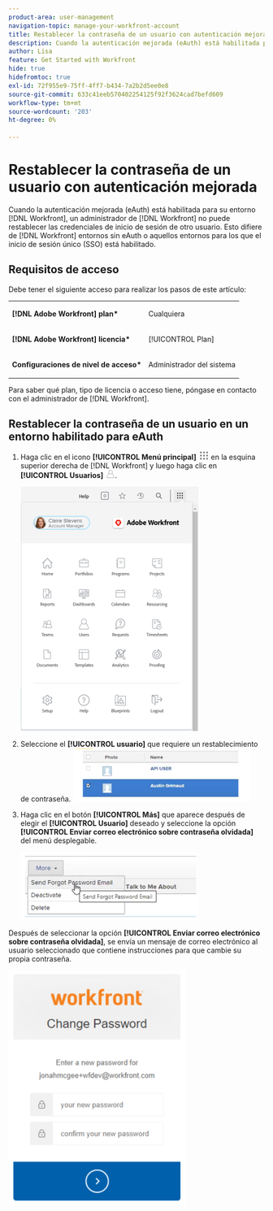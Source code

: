 ```yaml
---
product-area: user-management
navigation-topic: manage-your-workfront-account
title: Restablecer la contraseña de un usuario con autenticación mejorada
description: Cuando la autenticación mejorada (eAuth) está habilitada para tu [!DNL Workfront] entorno, un administrador de [!DNL Workfront] no puede restablecer las credenciales de inicio de sesión de otro usuario. Esto difiere de  [!DNL Workfront] entornos sin eAuth o aquellos entornos para los que el inicio de sesión único (SSO) está habilitado.
author: Lisa
feature: Get Started with Workfront
hide: true
hidefromtoc: true
exl-id: 72f955e9-75ff-4ff7-b434-7a2b2d5ee0e8
source-git-commit: 633c41eeb570402254125f92f3624cad7befd609
workflow-type: tm+mt
source-wordcount: '203'
ht-degree: 0%

---
```


# Restablecer la contraseña de un usuario con autenticación mejorada

<!--This article has been hidden by request-->

Cuando la autenticación mejorada (eAuth) está habilitada para su entorno [!DNL Workfront], un administrador de [!DNL Workfront] no puede restablecer las credenciales de inicio de sesión de otro usuario. Esto difiere de [!DNL Workfront] entornos sin eAuth o aquellos entornos para los que el inicio de sesión único (SSO) está habilitado.

## Requisitos de acceso

Debe tener el siguiente acceso para realizar los pasos de este artículo:

<table style="table-layout:auto"> 
 <col> 
 <col> 
 <tbody> 
  <tr> 
   <td role="rowheader"><strong>[!DNL Adobe Workfront] plan*</strong></td> 
   <td> <p> Cualquiera</p> </td> 
  </tr> 
  <tr> 
   <td role="rowheader"><strong>[!DNL Adobe Workfront] licencia*</strong></td> 
   <td> <p>[!UICONTROL Plan]</p> </td> 
  </tr> 
  <tr> 
   <td role="rowheader"><strong>Configuraciones de nivel de acceso*</strong></td> 
   <td> <p>Administrador del sistema </p> </td> 
  </tr> 
 </tbody> 
</table>

Para saber qué plan, tipo de licencia o acceso tiene, póngase en contacto con el administrador de [!DNL Workfront].

## Restablecer la contraseña de un usuario en un entorno habilitado para eAuth

1. Haga clic en el icono **[!UICONTROL Menú principal]** ![](assets/main-menu-icon.png) en la esquina superior derecha de [!DNL Workfront] y luego haga clic en **[!UICONTROL Usuarios]** ![](assets/users-icon-in-main-menu.png).

   ![](assets/main-menu-options-350x481.png)

1. Seleccione el **[!UICONTROL usuario]** que requiere un restablecimiento de contraseña.
   ![](assets/100520classicnweselectuser-350x105.png)

1. Haga clic en el botón **[!UICONTROL Más]** que aparece después de elegir el **[!UICONTROL Usuario]** deseado y seleccione la opción **[!UICONTROL Enviar correo electrónico sobre contraseña olvidada]** del menú desplegable.

   ![](assets/100520classicnwesendemail-350x134.png)

Después de seleccionar la opción **[!UICONTROL Enviar correo electrónico sobre contraseña olvidada]**, se envía un mensaje de correo electrónico al usuario seleccionado que contiene instrucciones para que cambie su propia contraseña.

![](assets/pwresetemail-resized-350x461.png)
